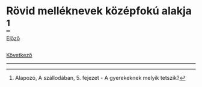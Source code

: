 # Rövid melléknevek középfokú alakja [^1]

[Előző]()

![]()



[Következő]()

---
[^1]: Alapozó, A szállodában, 5. fejezet - A gyerekeknek melyik tetszik?